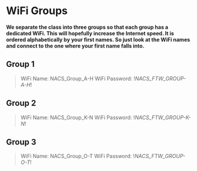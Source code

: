 # WiFi Groups
**We separate the class into three groups so that each group has a dedicated WiFi. This will hopefully increase the Internet speed. It is ordered alphabetically by your first names. So just look at the WiFi names and connect to the one where your first name falls into.**

## Group 1
> WiFi Name: NACS_Group_A-H
> WiFi Password: !_NACS_FTW_GROUP-A-H_!

## Group 2
> WiFi Name: NACS_Group_K-N
> WiFi Password: !_NACS_FTW_GROUP-K-N_!

## Group 3
> WiFi Name: NACS_Group_O-T
> WiFi Password: !_NACS_FTW_GROUP-O-T_!